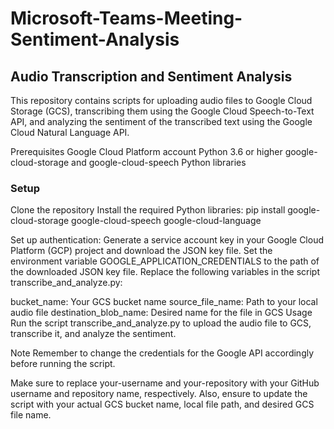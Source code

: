 # Microsoft-Teams-Meeting-Sentiment-Analysis
## Audio Transcription and Sentiment Analysis
This repository contains scripts for uploading audio files to Google Cloud Storage (GCS), transcribing them using the Google Cloud Speech-to-Text API, and analyzing the sentiment of the transcribed text using the Google Cloud Natural Language API.

Prerequisites
Google Cloud Platform account
Python 3.6 or higher
google-cloud-storage and google-cloud-speech Python libraries
### Setup
Clone the repository
Install the required Python libraries: pip install google-cloud-storage google-cloud-speech google-cloud-language

Set up authentication:
Generate a service account key in your Google Cloud Platform (GCP) project and download the JSON key file.
Set the environment variable GOOGLE_APPLICATION_CREDENTIALS to the path of the downloaded JSON key file.
Replace the following variables in the script transcribe_and_analyze.py:

bucket_name: Your GCS bucket name
source_file_name: Path to your local audio file
destination_blob_name: Desired name for the file in GCS
Usage
Run the script transcribe_and_analyze.py to upload the audio file to GCS, transcribe it, and analyze the sentiment.

Note
Remember to change the credentials for the Google API accordingly before running the script.

Make sure to replace your-username and your-repository with your GitHub username and repository name, respectively. Also, ensure to update the script with your actual GCS bucket name, local file path, and desired GCS file name.
